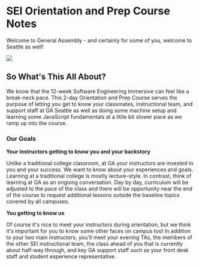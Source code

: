 # SEI Orientation and Prep Course Notes

Welcome to General Assembly - and certainly for some of you, welcome to Seattle as well!

![](https://res.cloudinary.com/briezh/image/upload/v1539805526/spaceneedle_ga_sea_ykjk40.jpg)

## So What's This All About?

We know that the 12-week Software Engineering Immersive can feel like a break-neck pace. This 2-day Orientation and Prep Course serves the purpose of letting you get to know your classmates, instructional team, and support staff at GA Seattle as well as doing some machine setup and learning some JavaScript fundamentals at a little bit slower pace as we ramp up into the course.

### Our Goals

**Your instructors getting to know you and your backstory**

Unlike a traditional college classroom, at GA your instructors are invested in you and your success. We want to know about your experiences and goals. Learning at a traditional college is mostly lecture-style. In contrast, think of learning at GA as an ongoing conversation. Day by day, curriculum will be adjusted to the pace of the class and there will be opportunity near the end of the course to request additional lessons outside the baseline topics covered by all campuses.

**You getting to know us**

Of course it's nice to meet your instructors during orientation, but we think it's important for you to know some other faces on campus too! In addition to your two main instructors, you'll meet your evening TAs, the members of the other SEI instructional team, the class ahead of you that is currently about half-way through, and key GA support staff such as your front desk staff and student experience representative.
